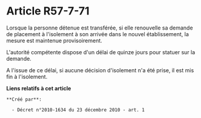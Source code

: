 # Article R57-7-71

Lorsque la personne détenue est transférée, si elle renouvelle sa demande de placement à l'isolement à son arrivée dans le
nouvel établissement, la mesure est maintenue provisoirement. 

L'autorité compétente dispose d'un délai de quinze jours pour statuer sur la demande. 

A l'issue de ce délai, si aucune décision d'isolement n'a été prise, il est mis fin à l'isolement.

**Liens relatifs à cet article**

	**Créé par**:

	  - Décret n°2010-1634 du 23 décembre 2010 - art. 1
